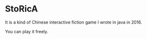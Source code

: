 # StoRicA

It is a kind of Chinese interactive fiction game I wrote in java in 2016.

You can play it freely.
